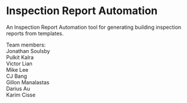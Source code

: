 # Inspection Report Automation

An Inspection Report Automation tool for generating building inspection reports from templates.

Team members:<br/>
Jonathan Soulsby <br/>
Pulkit Kalra<br/>
Victor Lian<br/>
Mike Lee<br/>
CJ Bang<br/>
Gillon Manalastas<br/>
Darius Au<br/>
Karim Cisse<br/>
